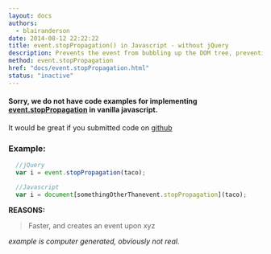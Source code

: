 ```yaml
---
layout: docs
authors:
  - blairanderson
date: 2014-08-12 22:22:22
title: event.stopPropagation() in Javascript - without jQuery
description: Prevents the event from bubbling up the DOM tree, preventing any parent handlers from being notified of the event.
method: event.stopPropagation
href: "docs/event.stopPropagation.html"
status: "inactive"
---
```


#### Sorry, we do not have code examples for implementing [event.stopPropagation](http://api.jquery.com/event.stopPropagation/) in vanilla javascript.

It would be great if you submitted code on [github](https://github.com/blairanderson/without-jquery/blob/master/docs/event.stopPropagation.md)

### Example:

```javascript
  //jQuery
  var i = event.stopPropagation(taco);

  //Javascript
  var i = document[somethingOtherThanevent.stopPropagation](taco);

```

**REASONS:**
> Faster, and creates an event upon xyz

*example is computer generated, obviously not real.*
